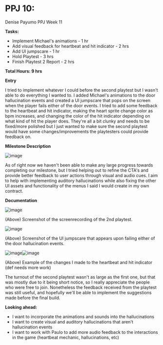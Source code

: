 # PPJ 10: 
Denise Payumo PPJ Week 11

**Tasks:**

- Implement Michael's animations - 1 hr
- Add visual feedback for heartbeat and hit indicator - 2 hrs
- Add UI jumpscare - 1 hr
- Hold Playtest - 3 hrs
- Finish Playtest 2 Report - 2 hrs

**Total Hours: 9 hrs**

**Entry** 

I tried to implement whatever I could before the second playtest but I wasn't able to do everything I wanted to. I added Michael's animations to the door hallucination events and created a UI jumpscare that pops on the screen when the player fails either of the door events. I tried to add some feedback to the heartbeat and hit indicator, making the heart sprite change color as bpm increases, and changing the color of the hit indicator depending on what kind of hit the player does. They're all a bit clunky and needs to be fixed/more polished but I just wanted to make sure the second playtest would have some changes/improvements the playtesters could provide feedback on. 

**Milestone Description**

![image](https://github.com/user-attachments/assets/7fc24df9-588c-4cbf-a317-3dfd0b485869)

As of right now we haven't been able to make any large progress towards completing our milestone, but I tried helping out to refine the CTA's and provide better feedback to user actions through visual and audio cues. I aim to help with implementing auditory hallucinations while also fixing the other UI assets and functionality of the menus I said I would create in my own contract.

**Documentation**

![image](https://github.com/user-attachments/assets/a5ccd861-4e37-4a38-a205-52c96ba13bc0)

(Above) Screenshot of the screenrecording of the 2nd playtest.

![image](https://github.com/user-attachments/assets/f889aac5-c431-4007-9321-e46b8b0ef8f0) 

(Above) Screenshot of the UI jumpscare that appears upon failing either of the door hallucination events.

![image](https://github.com/user-attachments/assets/6a417208-ec9c-410b-a4cc-123f8ac23730)![image](https://github.com/user-attachments/assets/bb2e600b-4712-4478-a107-021053f46198)

(Above) Example of the changes I made to the heartbeat and hit indicator (def needs more work)


The turnout of the second playtest wasn't as large as the first one, but that was mostly due to it being short notice, so I really appreciate the people who were free to join. Nonetheless the feedback received from the playtest was still useful, and hopefully we'll be able to implement the suggestions made before the final build.


**Looking ahead:**
- I want to incorporate the animations and sounds into the hallucinations
- I want to create visual and auditory hallucinations that aren't hallucination events
- I want to work with Paulo to add more audio feedback to the interactions in the game (heartbeat mechanic, hallucinations, etc)
